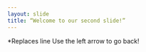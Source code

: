 ```yaml
---
layout: slide
title: “Welcome to our second slide!”
---
```

*Replaces line
Use the left arrow to go back!

